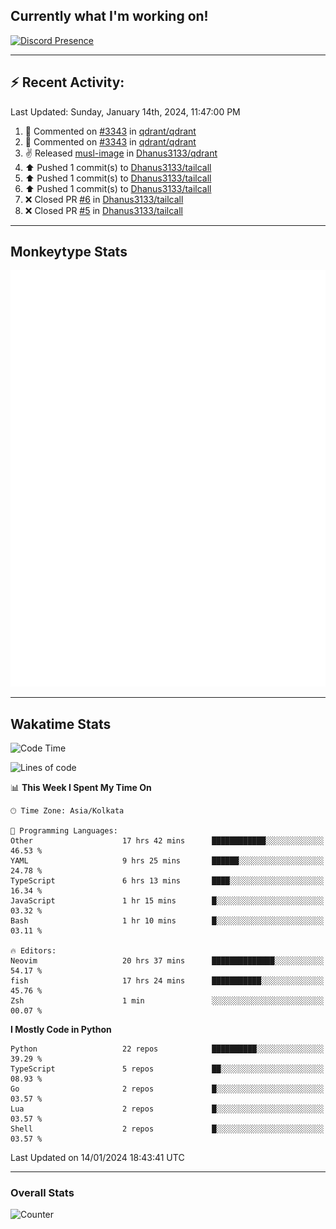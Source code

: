 ## Currently what I'm working on!
[![Discord Presence](https://lanyard.cnrad.dev/api/534981034400284712)](https://discord.com/users/534981034400284712)

---

## :zap: Recent Activity:
<!--RECENT_ACTIVITY:last_update-->
Last Updated: Sunday, January 14th, 2024, 11:47:00 PM
<!--RECENT_ACTIVITY:last_update_end-->
<!--RECENT_ACTIVITY:start-->
1. 💬 Commented on [#3343](https://github.com/qdrant/qdrant/pull/3343#issuecomment-1891012141) in [qdrant/qdrant](https://github.com/qdrant/qdrant)<br>
2. 💬 Commented on [#3343](https://github.com/qdrant/qdrant/pull/3343#issuecomment-1891007813) in [qdrant/qdrant](https://github.com/qdrant/qdrant)<br>
3. ✌️ Released [musl-image](https://github.com/Dhanus3133/qdrant/releases/tag/musl-image) in [Dhanus3133/qdrant](https://github.com/Dhanus3133/qdrant)<br>
4. ⬆️ Pushed 1 commit(s) to [Dhanus3133/tailcall](https://github.com/Dhanus3133/tailcall)<br>
5. ⬆️ Pushed 1 commit(s) to [Dhanus3133/tailcall](https://github.com/Dhanus3133/tailcall)<br>
6. ⬆️ Pushed 1 commit(s) to [Dhanus3133/tailcall](https://github.com/Dhanus3133/tailcall)<br>
7. ❌ Closed PR [#6](https://github.com/Dhanus3133/tailcall/pull/6) in [Dhanus3133/tailcall](https://github.com/Dhanus3133/tailcall)<br>
8. ❌ Closed PR [#5](https://github.com/Dhanus3133/tailcall/pull/5) in [Dhanus3133/tailcall](https://github.com/Dhanus3133/tailcall)<br>
<!--RECENT_ACTIVITY:end-->

---

## Monkeytype Stats
<a href="https://monkeytype.com/profile/dhanus">
  <img src="https://raw.githubusercontent.com/Dhanus3133/Dhanus3133/monkeytype/monkeytype-pb.svg" alt="Monkeytype Profile" />
</a>

---

## Wakatime Stats
<!--START_SECTION:waka-->
![Code Time](http://img.shields.io/badge/Code%20Time-1%2C581%20hrs%2034%20mins-blue)

![Lines of code](https://img.shields.io/badge/From%20Hello%20World%20I%27ve%20Written-4.8%20million%20lines%20of%20code-blue)

📊 **This Week I Spent My Time On** 

```text
🕑︎ Time Zone: Asia/Kolkata

💬 Programming Languages: 
Other                    17 hrs 42 mins      ████████████░░░░░░░░░░░░░   46.53 % 
YAML                     9 hrs 25 mins       ██████░░░░░░░░░░░░░░░░░░░   24.78 % 
TypeScript               6 hrs 13 mins       ████░░░░░░░░░░░░░░░░░░░░░   16.34 % 
JavaScript               1 hr 15 mins        █░░░░░░░░░░░░░░░░░░░░░░░░   03.32 % 
Bash                     1 hr 10 mins        █░░░░░░░░░░░░░░░░░░░░░░░░   03.11 % 

🔥 Editors: 
Neovim                   20 hrs 37 mins      ██████████████░░░░░░░░░░░   54.17 % 
fish                     17 hrs 24 mins      ███████████░░░░░░░░░░░░░░   45.76 % 
Zsh                      1 min               ░░░░░░░░░░░░░░░░░░░░░░░░░   00.07 % 
```

**I Mostly Code in Python** 

```text
Python                   22 repos            ██████████░░░░░░░░░░░░░░░   39.29 % 
TypeScript               5 repos             ██░░░░░░░░░░░░░░░░░░░░░░░   08.93 % 
Go                       2 repos             █░░░░░░░░░░░░░░░░░░░░░░░░   03.57 % 
Lua                      2 repos             █░░░░░░░░░░░░░░░░░░░░░░░░   03.57 % 
Shell                    2 repos             █░░░░░░░░░░░░░░░░░░░░░░░░   03.57 % 
```




 Last Updated on 14/01/2024 18:43:41 UTC
<!--END_SECTION:waka-->
---

### Overall Stats

<img src="https://moe-counter.glitch.me/get/@Dhanus3133?theme=asoul" alt="Counter" />
